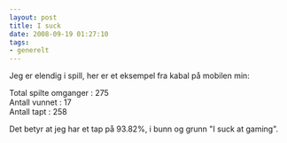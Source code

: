 ```yaml
---
layout: post
title: I suck
date: 2008-09-19 01:27:10
tags: 
- generelt
---
```

Jeg er elendig i spill, her er et eksempel fra kabal på mobilen min:

Total spilte omganger : 275  
Antall vunnet : 17  
Antall tapt : 258  

Det betyr at jeg har et tap på 93.82%, i bunn og grunn "I suck at gaming".